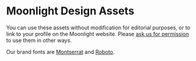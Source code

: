 # Moonlight Design Assets

You can use these assets without modification for editorial purposes, or to link to your profile on the Moonlight website. Please [ask us for permission](mailto:team@moonlightwork.com) to use them in other ways.

Our brand fonts are [Montserrat](https://fonts.google.com/specimen/Montserrat) and [Roboto](https://fonts.google.com/specimen/Roboto).
